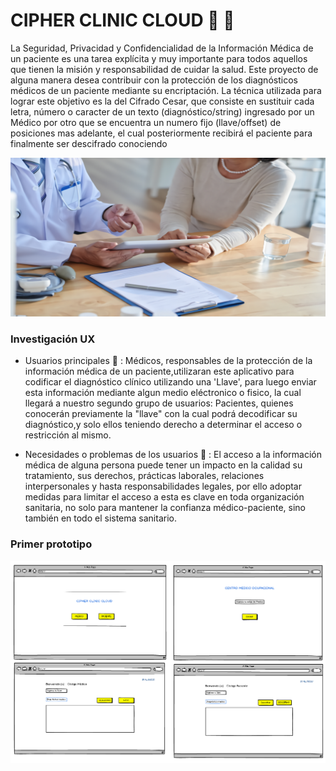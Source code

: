 
  # CIPHER CLINIC CLOUD :closed_lock_with_key: :hospital:

  La Seguridad, Privacidad y Confidencialidad de la Información Médica de un paciente es una tarea explícita y muy importante para todos aquellos que tienen la misión y responsabilidad de cuidar la salud. Este proyecto de alguna manera desea contribuir con la protección de los diagnósticos médicos de un paciente mediante su encriptación. La técnica utilizada para lograr este objetivo es la del Cifrado Cesar, que consiste en sustituir cada letra, número o caracter de un texto (diagnóstico/string) ingresado por un Médico por otro que se encuentra un numero fijo (llave/offset) de posiciones mas adelante, el cual posteriormente recibirá el paciente para finalmente ser descifrado conociendo 

  ![cipher](https://github.com/omairapalacios/LIM011-cipher/blob/master/src/ground.png)

  ###   Investigación UX

  * Usuarios principales :couple: : Médicos, responsables de la protección de la información médica de un paciente,utilizaran este aplicativo para codificar el diagnóstico clínico utilizando una 'Llave', para luego enviar esta información mediante algun medio eléctronico o fisico, la cual llegará a nuestro segundo grupo de usuarios: Pacientes, quienes conocerán previamente la "llave" con la cual podrá decodificar su diagnóstico,y solo ellos teniendo derecho a determinar el acceso o restricción al mismo.

  * Necesidades o problemas de los usuarios :speech_balloon: : El acceso a la información médica de alguna persona puede tener un impacto en la calidad su tratamiento, sus derechos, prácticas laborales, relaciones interpersonales y hasta responsabilidades legales, por ello adoptar medidas para limitar el acceso a esta es clave en toda organización sanitaria, no solo para mantener la confianza médico-paciente, sino también en todo el sistema sanitario. 
###   Primer prototipo

![first-prototipe](https://github.com/omairapalacios/LIM011-cipher/blob/master/src/ux-first-prototipe.png)


